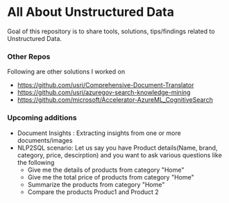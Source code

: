 # All About Unstructured Data

Goal of this repository is to share tools, solutions, tips/findings related to Unstructured Data.
### Other Repos
Following are other solutions I worked on
- https://github.com/usri/Comprehensive-Document-Translator
- https://github.com/usri/azuregov-search-knowledge-mining
- https://github.com/microsoft/Accelerator-AzureML_CognitiveSearch

### Upcoming additions
- Document Insights : Extracting insights from one or more documents/images
- NLP2SQL scenario: Let us say you have Product details(Name, brand, category, price, descirption) and you want to ask various questions like the following
  - Give me the details of products from category "Home"
  - Give me the total price of products from category "Home" 
  - Summarize the products from category "Home"
  - Compare the products Produc1 and Product 2 


